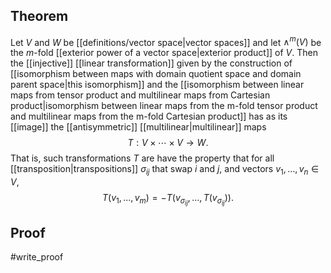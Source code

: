 ## Theorem
Let $V$ and $W$ be [[definitions/vector space|vector spaces]] and let $\wedge^m(V)$ be the $m$-fold [[exterior power of a vector space|exterior product]] of $V$. Then the [[injective]] [[linear transformation]] given by the construction of [[isomorphism between maps with domain quotient space and domain parent space|this isomorphism]] and the [[isomorphism between linear maps from tensor product and multilinear maps from Cartesian product|isomorphism between linear maps from the m-fold tensor product and multilinear maps from the m-fold Cartesian product]] has as its [[image]] the [[antisymmetric]] [[multilinear|multilinear]] maps $$T:V\times\cdots\times V \to W.$$ That is, such transformations $T$ are have the property that for all [[transposition|transpositions]] $\sigma_{ij}$ that swap $i$ and $j$, and vectors $v_1,\dots,v_n \in V$, $$T(v_1,\dots,v_m) = -T(v_{\sigma_{ij}},\dots, T(v_{\sigma_{ij}})).$$
## Proof
#write_proof 